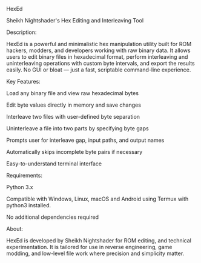 
HexEd

Sheikh Nightshader's Hex Editing and Interleaving Tool

Description:

HexEd is a powerful and minimalistic hex manipulation utility built for ROM hackers, modders, and developers working with raw binary data. It allows users to edit binary files in hexadecimal format, perform interleaving and uninterleaving operations with custom byte intervals, and export the results easily. No GUI or bloat — just a fast, scriptable command-line experience.

Key Features:

Load any binary file and view raw hexadecimal bytes

Edit byte values directly in memory and save changes

Interleave two files with user-defined byte separation

Uninterleave a file into two parts by specifying byte gaps

Prompts user for interleave gap, input paths, and output names

Automatically skips incomplete byte pairs if necessary

Easy-to-understand terminal interface


Requirements:

Python 3.x

Compatible with Windows, Linux, macOS and Android using Termux with python3 installed.

No additional dependencies required


About:

HexEd is developed by Sheikh Nightshader for ROM editing, and technical experimentation. It is tailored for use in reverse engineering, game modding, and low-level file work where precision and simplicity matter.
